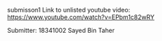 submisson1
Link to unlisted youtube video:
https://www.youtube.com/watch?v=EPbm1c82wRY

Submitter:
18341002 Sayed Bin Taher
